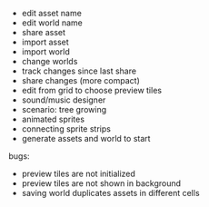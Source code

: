 - edit asset name
- edit world name
- share asset
- import asset
- import world
- change worlds
- track changes since last share
- share changes (more compact)
- edit from grid to choose preview tiles
- sound/music designer
- scenario: tree growing
- animated sprites
- connecting sprite strips
- generate assets and world to start

bugs:

- preview tiles are not initialized
- preview tiles are not shown in background
- saving world duplicates assets in different cells
